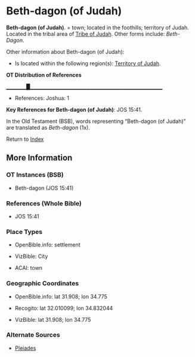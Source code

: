 # Beth-dagon (of Judah)
**Beth-dagon (of Judah)**. 
= town; located in the foothills; territory of Judah. 
Located in the tribal area of [Tribe of Judah](../../../groups/md/acai/Judah.md). 
Other forms include: 
*Beth-Dagon*. 




Other information about Beth-dagon (of Judah):


* Is located within the following region(s): 
[Territory of Judah](TerritoryOfJudah.md). 


**OT Distribution of References**

▁▁▁▁▁█▁▁▁▁▁▁▁▁▁▁▁▁▁▁▁▁▁▁▁▁▁▁▁▁▁▁▁▁▁▁▁▁▁
* References: Joshua: 1



**Key References for Beth-dagon (of Judah)**: 
JOS 15:41. 


In the Old Testament (BSB), words representing “Beth-dagon (of Judah)” are translated as 
*Beth-dagon* (1x). 




Return to [Index](00-Index.md)

## More Information

### OT Instances (BSB)

* Beth-dagon (JOS 15:41)



### References (Whole Bible)

* JOS 15:41


### Place Types

* OpenBible.info: settlement

* VizBible: City

* ACAI: town



### Geographic Coordinates

* OpenBible.info: lat 31.908; lon 34.775

* Recogito: lat 32.010099; lon 34.832044

* VizBible: lat 31.908; lon 34.775



### Alternate Sources

* [Pleiades](http://pleiades.stoa.org/places/687852)



